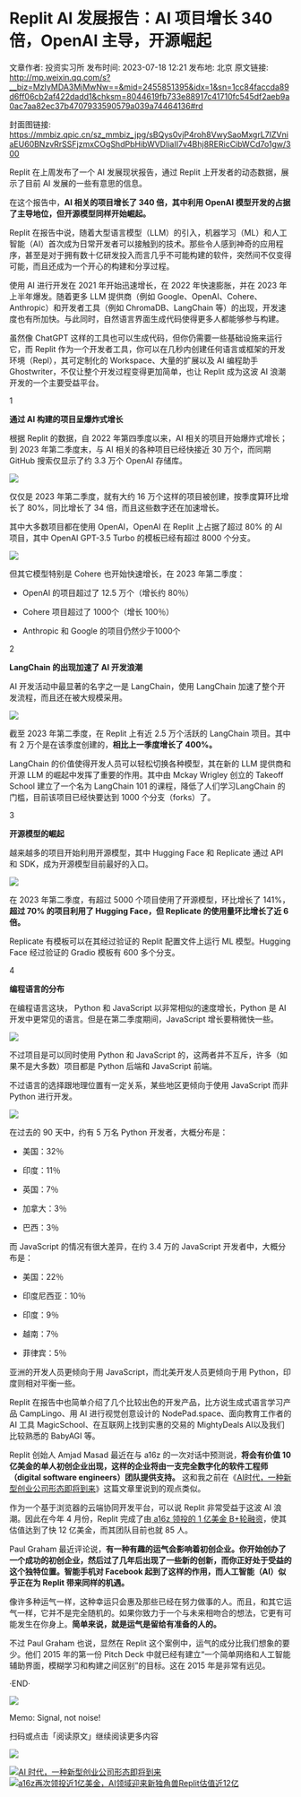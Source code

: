 # Replit AI 发展报告：AI 项目增长 340 倍，OpenAI 主导，开源崛起

文章作者: 投资实习所
发布时间: 2023-07-18 12:21
发布地: 北京
原文链接: http://mp.weixin.qq.com/s?__biz=MzIyMDA3MjMwNw==&mid=2455851395&idx=1&sn=1cc84faccda89d6ff06cb2af422dadd1&chksm=8044619fb733e88917c41710fc545df2aeb9a0ac7aa82ec37b4707933590579a039a74464136#rd

封面图链接: https://mmbiz.qpic.cn/sz_mmbiz_jpg/sBQys0vjP4roh8VwySaoMxgrL7IZVniaEU60BNzvRrSSFjzmxCOgShdPbHibWVDIiaII7v4Bhj8RERicCibWCd7o1gw/300

Replit 在上周发布了一个 AI 发展现状报告，通过 Replit 上开发者的动态数据，展示了目前 AI 发展的一些有意思的信息。

在这个报告中，**AI 相关的项目增长了 340 倍，其中利用 OpenAI 模型开发的占据了主导地位，但开源模型同样开始崛起。**

Replit
在报告中说，随着大型语言模型（LLM）的引入，机器学习（ML）和人工智能（AI）首次成为日常开发者可以接触到的技术。那些令人感到神奇的应用程序，甚至是对于拥有数十亿研发投入而言几乎不可能构建的软件，突然间不仅变得可能，而且还成为一个开心的构建和分享过程。

使用 AI 进行开发在 2021 年开始迅速增长，在 2022 年快速膨胀，并在 2023 年上半年爆发。随着更多 LLM 提供商（例如
Google、OpenAI、Cohere、Anthropic）和开发者工具（例如 ChromaDB、LangChain
等）的出现，开发速度也有所加快。与此同时，自然语言界面生成代码使得更多人都能够参与构建。

虽然像 ChatGPT 这样的工具也可以生成代码，但你仍需要一些基础设施来运行它，而 Replit
作为一个开发者工具，你可以在几秒内创建任何语言或框架的开发环境（Repl），其可定制化的 Workspace、大量的扩展以及 AI 编程助手
Ghostwriter，不仅让整个开发过程变得更加简单，也让 Replit 成为这波 AI 浪潮开发的一个主要受益平台。

1

  

**通过 AI 构建的项目呈爆炸式增长**

根据 Replit 的数据，自 2022 年第四季度以来，AI 相关的项目开始爆炸式增长；到 2023 年第二季度末，与 AI 相关的各种项目已经快接近
30 万个，而同期 GitHub 搜索仅显示了约 3.3 万个 OpenAI 存储库。

![](https://mmbiz.qpic.cn/sz_mmbiz_jpg/sBQys0vjP4roh8VwySaoMxgrL7IZVniaEq9DT6zA296SxYNYsshNEcgiajW9xayo1zLly2EKoR1l6fm0VbI1G4tg/640?wx_fmt=jpeg)

仅仅是 2023 年第二季度，就有大约 16 万个这样的项目被创建，按季度算环比增长了 80%，同比增长了 34 倍，而且这些数字还在加速增长。

其中大多数项目都在使用 OpenAI，OpenAI 在 Replit 上占据了超过 80% 的 AI 项目，其中 OpenAI GPT-3.5 Turbo
的模板已经有超过 8000 个分支。

![](https://mmbiz.qpic.cn/sz_mmbiz_jpg/sBQys0vjP4roh8VwySaoMxgrL7IZVniaE13ct08CoReSVwoThgRUkzMGqPOO2HicoYs96IibmEx3cMpTdXnQ1exZA/640?wx_fmt=jpeg)

但其它模型特别是 Cohere 也开始快速增长，在 2023 年第二季度：

  * OpenAI 的项目超过了 12.5 万个（增长约 80％）

  * Cohere 项目超过了 1000个（增长 100％）

  * Anthropic 和 Google 的项目仍然少于1000个

2

  

**LangChain 的出现加速了 AI 开发浪潮**

AI 开发活动中最显著的名字之一是 LangChain，使用 LangChain 加速了整个开发流程，而且还在被大规模采用。

![](https://mmbiz.qpic.cn/sz_mmbiz_jpg/sBQys0vjP4roh8VwySaoMxgrL7IZVniaEOPCJEhEbFdgV45q0S8EQ3D8icM7u2GiaQ6cwiaGAaDZoiasdiciawibXzEn8w/640?wx_fmt=jpeg)

截至 2023 年第二季度，在 Replit 上有近 2.5 万个活跃的 LangChain 项目。其中有 2 万个是在该季度创建的，**相比上一季度增长了
400%。**

LangChain 的价值使得开发人员可以轻松切换各种模型，其在新的 LLM 提供商和开源 LLM 的崛起中发挥了重要的作用。其中由 Mckay
Wrigley 创立的 Takeoff School 建立了一个名为 LangChain 101 的课程，降低了人们学习LangChain
的门槛，目前该项目已经快要达到 1000 个分支（forks）了。

3

  

**开源模型的崛起**

越来越多的项目开始利用开源模型，其中 Hugging Face 和 Replicate 通过 API 和 SDK，成为开源模型目前最好的入口。

![](https://mmbiz.qpic.cn/sz_mmbiz_jpg/sBQys0vjP4roh8VwySaoMxgrL7IZVniaEOELicxt1FyXaDErsg2Szlhq4xR1Zwnq5mLibBVVAygQ3AZCk5U84xCwA/640?wx_fmt=jpeg)

在 2023 年第二季度，有超过 5000 个项目使用了开源模型，环比增长了 141%，**超过 70% 的项目利用了 Hugging Face，但
Replicate 的使用量环比增长了近 6 倍。**

Replicate 有模板可以在其经过验证的 Replit 配置文件上运行 ML 模型。Hugging Face 经过验证的 Gradio 模板有 600
多个分支。

4

  

**编程语言的分布**

在编程语言这块， Python 和 JavaScript 以非常相似的速度增长，Python 是 AI
开发中更常见的语言。但是在第二季度期间，JavaScript 增长要稍微快一些。

![](https://mmbiz.qpic.cn/sz_mmbiz_jpg/sBQys0vjP4roh8VwySaoMxgrL7IZVniaE9vm0LKgBQr0R4pf3cJ5FK5kcLXpdOUSII1IhrNRxGCIkhPRiaBqA7ibA/640?wx_fmt=jpeg)

不过项目是可以同时使用 Python 和 JavaScript 的，这两者并不互斥，许多（如果不是大多数）项目都是 Python 后端和
JavaScript 前端。

不过语言的选择跟地理位置有一定关系，某些地区更倾向于使用 JavaScript 而非 Python 进行开发。

![](https://mmbiz.qpic.cn/sz_mmbiz_jpg/sBQys0vjP4roh8VwySaoMxgrL7IZVniaEA3icEmDEwT71pF0JTPFLfF0OrSnNXrOhiaDicQepRMEYE2UFlU9t4Bib0A/640?wx_fmt=jpeg)

在过去的 90 天中，约有 5 万名 Python 开发者，大概分布是：

  * 美国：32％

  * 印度：11％

  * 英国：7％

  * 加拿大：3％

  * 巴西：3％

而 JavaScript 的情况有很大差异，在约 3.4 万的 JavaScript 开发者中，大概分布是：

  * 美国：22％

  * 印度尼西亚：10％

  * 印度：9％

  * 越南：7％

  * 菲律宾：5％

亚洲的开发人员更倾向于用 JavaScript，而北美开发人员更倾向于用 Python，印度则相对平衡一些。

Replit 在报告中也简单介绍了几个比较出色的开发产品，比方说生成式语言学习产品 CampLingo、用 AI 进行视觉创意设计的
NodePad.space、面向教育工作者的 AI 工具 MagicSchool、在互联网上找到实惠的交易的 MightyDeals AI以及我们比较熟悉的
BabyAGI 等。

Replit 创始人 Amjad Masad 最近在与 a16z 的一次对话中预测说，**将会有价值 10
亿美金的单人初创企业出现，这样的企业将由一支完全数字化的软件工程师（digital software engineers）团队提供支持。**
这和我之前在《[AI时代，一种新型创业公司形态即将到来](http://mp.weixin.qq.com/s?__biz=MzIyMDA3MjMwNw==&mid=2455850662&idx=1&sn=a8c746400fff1130aa25feff01e76686&chksm=80447ebab733f7acf794a51fcadd419a210d61be41346918aff7b85d33a80126f566e39a37e8&scene=21#wechat_redirect)》这篇文章里说到的观点类似。

作为一个基于浏览器的云端协同开发平台，可以说 Replit 非常受益于这波 AI 浪潮。因此在今年 4 月份，Replit 完成了由[ a16z 领投的 1
亿美金
B+轮融资](https://mp.weixin.qq.com/s?__biz=MzIyMDA3MjMwNw==&mid=2455850676&idx=1&sn=5d429f1282cd6bcd8d6fa2b90d3bb615&chksm=80447ea8b733f7be1503b8d0b8b47ee4ef86a7987323e392d58fb00356ab76e6d002ba5325fd&token=693079834&lang=zh_CN&scene=21#wechat_redirect)，使其估值达到了快
12 亿美金，而其团队目前也就 85 人。

Paul Graham
最近评论说，**有一种有趣的运气会影响着初创企业。你开始创办了一个成功的初创企业，然后过了几年后出现了一些新的创新，而你正好处于受益的这个独特位置。智能手机对
Facebook 起到了这样的作用，而人工智能（AI）似乎正在为 Replit 带来同样的机遇。**

像许多种运气一样，这种幸运只会惠及那些已经在努力做事的人。而且，和其它运气一样，它并不是完全随机的。如果你致力于一个与未来相吻合的想法，它更有可能发生在你身上。**简单来说，就是运气是留给有准备的人的。**

不过 Paul Graham 也说，显然在 Replit 这个案例中，运气的成分比我们想象的要少。他们 2015 年的第一份 Pitch Deck
中就已经有建立“一个简单网络和人工智能辅助界面，模糊学习和构建之间区别”的目标。这在 2015 年是非常有远见。

·END·  

![](https://mmbiz.qpic.cn/sz_mmbiz_jpg/sBQys0vjP4roh8VwySaoMxgrL7IZVniaE1AdOHEfibpfcFrYibAtk7NfDeRC99kbQnJf63RfPic7M2OJazrJf7nWibA/640?wx_fmt=jpeg)  

Memo: Signal, not noise!

扫码或点击「阅读原文」继续阅读更多内容

  
![](https://mmbiz.qpic.cn/mmbiz_png/mrJibAziaMQhQGoNHniac6wGOyRe172dlS0HCYicyjiaCTtly2pULIz6YPNsXeRjoQFSuDYezsia4ibhbAc1X3GKtVRyw/640?wx_fmt=png&wxfrom=5&wx_lazy=1&wx_co=1)

  

[![](https://mmbiz.qpic.cn/mmbiz_jpg/sBQys0vjP4quxibwHeuCA4EEXbjN9M7CR6bcPtsteUeaicwggVFQHmHPbpcvth8RAj2yTtT3RYzWE1icZrU573ibGw/640?wx_fmt=jpeg)AI
时代，一种新型创业公司形态即将到来](https://mp.weixin.qq.com/s?__biz=MzIyMDA3MjMwNw==&mid=2455850662&idx=1&sn=a8c746400fff1130aa25feff01e76686&chksm=80447ebab733f7acf794a51fcadd419a210d61be41346918aff7b85d33a80126f566e39a37e8&scene=21#wechat_redirect)  
[![](https://mmbiz.qpic.cn/mmbiz_jpg/sBQys0vjP4qV0FgcmeosctmxctLabfqDH1r0wDUPTVGibmibPh5bNXUfvY1cVbZxX27qia0KDbd17GR7Cv69ASHCA/640?wx_fmt=jpeg)a16z再次领投近1亿美金，AI领域迎来新独角兽Replit估值近12亿](https://mp.weixin.qq.com/s?__biz=MzIyMDA3MjMwNw==&mid=2455850676&idx=1&sn=5d429f1282cd6bcd8d6fa2b90d3bb615&chksm=80447ea8b733f7be1503b8d0b8b47ee4ef86a7987323e392d58fb00356ab76e6d002ba5325fd&scene=21#wechat_redirect)

  


